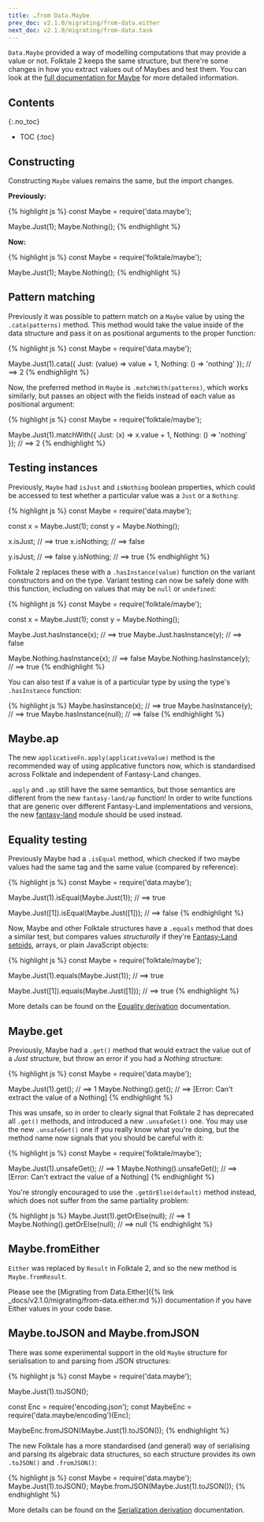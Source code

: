 ```yaml
---
title: …from Data.Maybe
prev_doc: v2.1.0/migrating/from-data.either
next_doc: v2.1.0/migrating/from-data.task
---
```


`Data.Maybe` provided a way of modelling computations that may provide a value or not. Folktale 2 keeps the same structure, but there're some changes in how you extract values out of Maybes and test them. You can look at the [full documentation for Maybe](/api/v2.1.0/en/folktale.maybe.html) for more detailed information.


## Contents
{:.no_toc}

* TOC
{:toc}


## Constructing

Constructing `Maybe` values remains the same, but the import changes.

**Previously:**

{% highlight js %}
const Maybe = require('data.maybe');

Maybe.Just(1);
Maybe.Nothing();
{% endhighlight %}


**Now:**

{% highlight js %}
const Maybe = require('folktale/maybe');

Maybe.Just(1);
Maybe.Nothing();
{% endhighlight %}


## Pattern matching

Previously it was possible to pattern match on a `Maybe` value by using the `.cata(patterns)` method. This method would take the value inside of the data structure and pass it on as positional arguments to the proper function:

{% highlight js %}
const Maybe = require('data.maybe');

Maybe.Just(1).cata({
  Just: (value) => value + 1,
  Nothing: () => 'nothing'
});
// ==> 2
{% endhighlight %}

Now, the preferred method in `Maybe` is `.matchWith(patterns)`, which works similarly, but passes an object with the fields instead of each value as positional argument:

{% highlight js %}
const Maybe = require('folktale/maybe');

Maybe.Just(1).matchWith({
  Just: (x) => x.value + 1,
  Nothing: () => 'nothing'
});
// ==> 2
{% endhighlight %}


## Testing instances

Previously, `Maybe` had `isJust` and `isNothing` boolean properties, which could be accessed to test whether a particular value was a `Just` or a `Nothing`:

{% highlight js %}
const Maybe = require('data.maybe');

const x = Maybe.Just(1);
const y = Maybe.Nothing();

x.isJust;     // ==> true
x.isNothing;  // ==> false

y.isJust;     // ==> false
y.isNothing;  // ==> true
{% endhighlight %}

Folktale 2 replaces these with a `.hasInstance(value)` function on the variant constructors and on the type. Variant testing can now be safely done with this function, including on values that may be `null` or `undefined`:

{% highlight js %}
const Maybe = require('folktale/maybe');

const x = Maybe.Just(1);
const y = Maybe.Nothing();

Maybe.Just.hasInstance(x);    // ==> true
Maybe.Just.hasInstance(y);    // ==> false

Maybe.Nothing.hasInstance(x); // ==> false
Maybe.Nothing.hasInstance(y); // ==> true
{% endhighlight %}

You can also test if a value is of a particular type by using the type's `.hasInstance` function:

{% highlight js %}
Maybe.hasInstance(x);     // ==> true
Maybe.hasInstance(y);     // ==> true
Maybe.hasInstance(null);  // ==> false
{% endhighlight %}


## Maybe.ap

The new `applicativeFn.apply(applicativeValue)` method is the recommended way of using applicative functors now, which is standardised across Folktale and independent of Fantasy-Land changes.

`.apply` and `.ap` still have the same semantics, but those semantics are different from the new `fantasy-land/ap` function! In order to write functions that are generic over different Fantasy-Land implementations and versions, the new [fantasy-land](/api/v2.1.0/en/folktale.fantasy-land.html) module should be used instead.


## Equality testing

Previously Maybe had a `.isEqual` method, which checked if two maybe values had the same tag and the same value (compared by reference):

{% highlight js %}
const Maybe = require('data.maybe');

Maybe.Just(1).isEqual(Maybe.Just(1));
// ==> true

Maybe.Just([1]).isEqual(Maybe.Just([1]));
// ==> false
{% endhighlight %}

Now, Maybe and other Folktale structures have a `.equals` method that does a similar test, but compares values *structurally* if they're [Fantasy-Land setoids](https://github.com/fantasyland/fantasy-land#setoid), arrays, or plain JavaScript objects:

{% highlight js %}
const Maybe = require('folktale/maybe');

Maybe.Just(1).equals(Maybe.Just(1));
// ==> true

Maybe.Just([1]).equals(Maybe.Just([1]));
// ==> true
{% endhighlight %}

More details can be found on the [Equality derivation](/api/v2.1.0/en/folktale.adt.union.derivations.equality.equality.html) documentation.


## Maybe.get

Previously, Maybe had a `.get()` method that would extract the value out of a *Just* structure, but throw an error if you had a *Nothing* structure:

{% highlight js %}
const Maybe = require('data.maybe');

Maybe.Just(1).get();    // ==> 1
Maybe.Nothing().get();  // ==> [Error: Can't extract the value of a Nothing]
{% endhighlight %}

This was unsafe, so in order to clearly signal that Folktale 2 has deprecated all `.get()` methods, and introduced a new `.unsafeGet()` one. You may use the new `.unsafeGet()` one if you really know what you're doing, but the method name now signals that you should be careful with it:

{% highlight js %}
const Maybe = require('folktale/maybe');

Maybe.Just(1).unsafeGet();    // ==> 1
Maybe.Nothing().unsafeGet();  // ==> [Error: Can't extract the value of a Nothing]
{% endhighlight %}

You're strongly encouraged to use the `.getOrElse(default)` method instead, which does not suffer from the same partiality problem:

{% highlight js %}
Maybe.Just(1).getOrElse(null);      // ==> 1
Maybe.Nothing().getOrElse(null);    // ==> null
{% endhighlight %}


## Maybe.fromEither

`Either` was replaced by `Result` in Folktale 2, and so the new method is `Maybe.fromResult`.

Please see the [Migrating from Data.Either]({% link _docs/v2.1.0/migrating/from-data.either.md %}) documentation if you have Either values in your code base.


## Maybe.toJSON and Maybe.fromJSON

There was some experimental support in the old `Maybe` structure for serialisation to and parsing from JSON structures:

{% highlight js %}
const Maybe = require('data.maybe');

Maybe.Just(1).toJSON();

const Enc = require('encoding.json');
const MaybeEnc = require('data.maybe/encoding')(Enc);

MaybeEnc.fromJSON(Maybe.Just(1).toJSON());
{% endhighlight %}

The new Folktale has a more standardised (and general) way of serialising and parsing its algebraic data structures, so each structure provides its own `.toJSON()` and `.fromJSON()`:

{% highlight js %}
const Maybe = require('data.maybe');
Maybe.Just(1).toJSON();
Maybe.fromJSON(Maybe.Just(1).toJSON());
{% endhighlight %}

More details can be found on the [Serialization derivation](/api/v2.1.0/en/folktale.adt.union.derivations.serialization.serialization.html) documentation.
